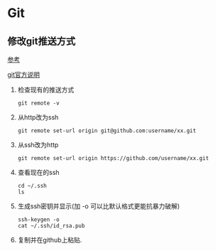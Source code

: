 # Git

## 修改git推送方式

[参考](https://git-scm.com/book/zh/v2/%E6%9C%8D%E5%8A%A1%E5%99%A8%E4%B8%8A%E7%9A%84-Git-%E7%94%9F%E6%88%90-SSH-%E5%85%AC%E9%92%A5)

[git官方说明](https://help.github.com/cn/github/authenticating-to-github/connecting-to-github-with-ssh)

1. 检查现有的推送方式

   ```
   git remote -v
   ```

2. 从http改为ssh

   ```
   git remote set-url origin git@github.com:username/xx.git
   ```

3. 从ssh改为http

   ```
   git remote set-url origin https://github.com/username/xx.git
   ```

4. 查看现在的ssh

   ```
   cd ~/.ssh
   ls
   ```

5. 生成ssh密钥并显示(加 -o 可以比默认格式更能抗暴力破解)

   ```
   ssh-keygen -o
   cat ~/.ssh/id_rsa.pub
   ```

6. 复制并在github上粘贴.
